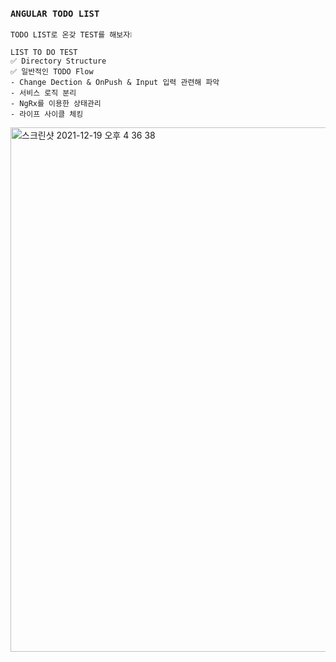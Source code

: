 ### `ANGULAR TODO LIST`

    TODO LIST로 온갖 TEST를 해보자❕

    LIST TO DO TEST
    ✅ Directory Structure
    ✅ 일반적인 TODO Flow
    - Change Dection & OnPush & Input 입력 관련해 파악
    - 서비스 로직 분리
    - NgRx를 이용한 상태관리
    - 라이프 사이클 체킹

<img width="839" alt="스크린샷 2021-12-19 오후 4 36 38" src="https://user-images.githubusercontent.com/50862052/146667597-48388592-f779-46a2-80c3-c89b23a8c9b0.png">

